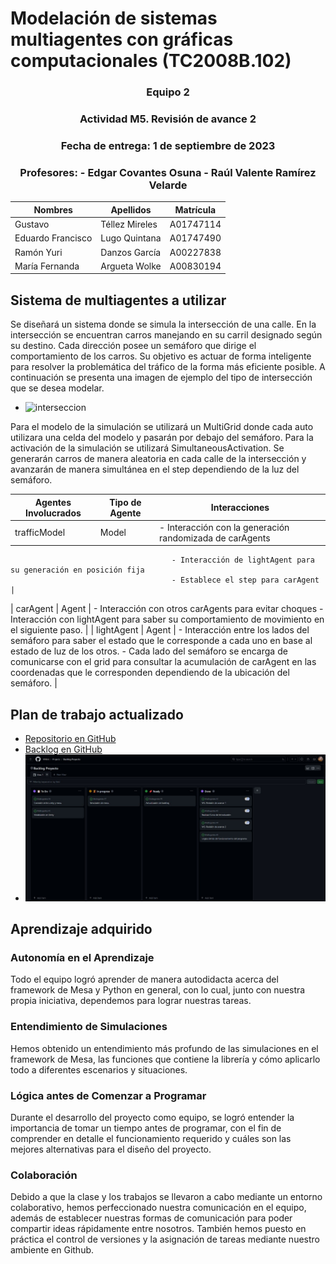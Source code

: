 # Modelación de sistemas multiagentes con gráficas computacionales (TC2008B.102)

<div align="center"> <h3> Equipo 2 </h3> </div>
<div align="center"> <h3> Actividad M5. Revisión de avance 2 </h3> </div>
<div align="center"> <h3> Fecha de entrega: 1 de septiembre de 2023 </h3> </div>
<div align="center"> <h3> Profesores:  
- Edgar Covantes Osuna
- Raúl Valente Ramírez Velarde  
 </h3></div>

| Nombres | Apellidos | Matrícula |
|---------|-----------|-----------|
| Gustavo | Téllez Mireles | A01747114 |
| Eduardo Francisco | Lugo Quintana | A01747490 |
| Ramón Yuri | Danzos García | A00227838 |
| María Fernanda | Argueta Wolke | A00830194 |


## Sistema de multiagentes a utilizar

Se diseñará un sistema donde se simula la intersección de una calle. En la intersección se encuentran carros manejando en su carril designado según su destino. Cada dirección posee un semáforo que dirige el comportamiento de los carros. Su objetivo es actuar de forma inteligente para resolver la problemática del tráfico de la forma más eficiente posible. A continuación se presenta una imagen de ejemplo del tipo de intersección que se desea modelar.

- ![interseccion](./images/interseccion.jpeg)

Para el modelo de la simulación se utilizará un MultiGrid donde cada auto utilizara una celda del modelo y pasarán por debajo del semáforo.
Para la activación de la simulación se utilizará SimultaneousActivation. Se generarán carros de manera aleatoria en cada calle de la intersección y avanzarán de manera simultánea en el step dependiendo de la luz del semáforo.

| Agentes Involucrados | Tipo de Agente | Interacciones |
|-----------------------|----------------|---------------|
| trafficModel         | Model          | - Interacción con la generación randomizada de carAgents
                                        - Interacción de lightAgent para su generación en posición fija
                                        - Establece el step para carAgent |
| carAgent             | Agent          | - Interacción con otros carAgents para evitar choques
                                        - Interacción con lightAgent para saber su comportamiento de movimiento en el siguiente paso. |
| lightAgent           | Agent          | - Interacción entre los lados del semáforo para saber el estado que le corresponde a cada uno en base al estado de luz de los otros.
                                        - Cada lado del semáforo se encarga de comunicarse con el grid para consultar la acumulación de carAgent en las coordenadas que le corresponden dependiendo de la ubicación del semáforo. |

## Plan de trabajo actualizado
- [Repositorio en GitHub](https://github.com/VMink/Multiagentes.git)
- [Backlog en GitHub](https://github.com/users/VMink/projects/1)
- ![backlog](./images/backlog2.jpeg)


## Aprendizaje adquirido

### Autonomía en el Aprendizaje
Todo el equipo logró aprender de manera autodidacta acerca del framework de Mesa y Python en general, con lo cual, junto con nuestra propia iniciativa, dependemos para lograr nuestras tareas.

### Entendimiento de Simulaciones
Hemos obtenido un entendimiento más profundo de las simulaciones en el framework de Mesa, las funciones que contiene la librería y cómo aplicarlo todo a diferentes escenarios y situaciones.

### Lógica antes de Comenzar a Programar
Durante el desarrollo del proyecto como equipo, se logró entender la importancia de tomar un tiempo antes de programar, con el fin de comprender en detalle el funcionamiento requerido y cuáles son las mejores alternativas para el diseño del proyecto.

### Colaboración
Debido a que la clase y los trabajos se llevaron a cabo mediante un entorno colaborativo, hemos perfeccionado nuestra comunicación en el equipo, además de establecer nuestras formas de comunicación para poder compartir ideas rápidamente entre nosotros. También hemos puesto en práctica el control de versiones y la asignación de tareas mediante nuestro ambiente en Github.

